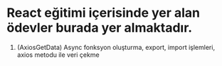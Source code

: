 # React eğitimi içerisinde yer alan ödevler burada yer almaktadır.

1. (AxiosGetData) Async fonksyon oluşturma, export, import işlemleri, axios metodu ile veri çekme
